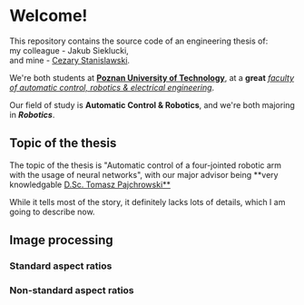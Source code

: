 # Welcome!
This repository contains the source code of an engineering thesis of:  
my colleague - Jakub Sieklucki,  
and mine - [Cezary Stanislawski](https://www.linkedin.com/in/cezary-stanis%C5%82awski-29b5781b5/).  

We're both students at [**Poznan University of Technology**](https://put.poznan.pl/en?q=), at a **great** [*faculty of automatic control, robotics & electrical engineering*](https://goo.gl/maps/L2rSoj7zUiYd6xue9).

Our field of study is **Automatic Control & Robotics**, and we're both majoring in **_Robotics_**.

## Topic of the thesis
The topic of the thesis is "Automatic control of a four-jointed robotic arm with the usage of neural networks", with our major advisor being **very knowledgable [D.Sc. Tomasz Pajchrowski**](https://zsep.cie.put.poznan.pl/index.php/researcher/tomasz-pajchrowski)

While it tells most of the story, it definitely lacks lots of details, which I am going to describe now.

## Image processing 

### Standard aspect ratios

### Non-standard aspect ratios

